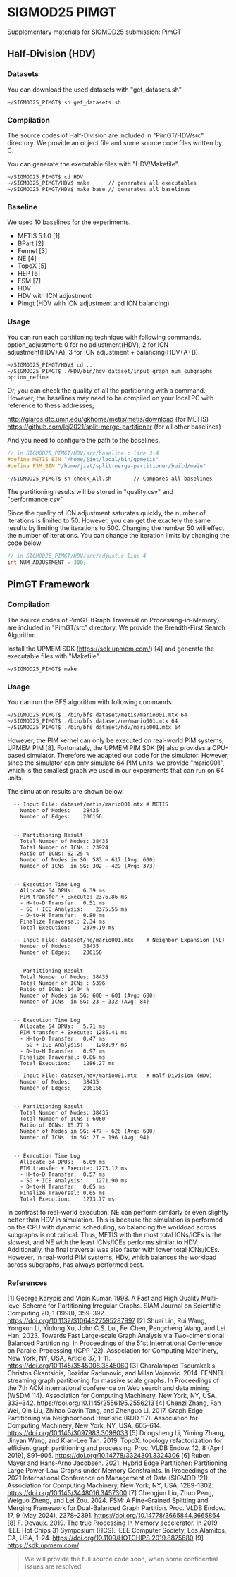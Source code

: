 # SIGMOD25 PIMGT
Supplementary materials for SIGMOD25 submission: PimGT

## Half-Division (HDV)

### Datasets
You can download the used datasets with "get_datasets.sh"
```
~/SIGMOD25_PIMGT$ sh get_datasets.sh
```

### Compilation
The source codes of Half-Division are included in "PimGT/HDV/src" directory.
We provide an object file and some source code files written by C.

You can generate the executable files with "HDV/Makefile".
```
~/SIGMOD25_PIMGT$ cd HDV
~/SIGMOD25_PIMGT/HDV$ make	    // generates all executables
~/SIGMOD25_PIMGT/HDV$ make base	// generates all baselines
```

### Baseline
We used 10 baselines for the experiments.
- METIS 5.1.0 [1]
- BPart [2]
- Fennel [3]
- NE [4]
- TopoX [5]
- HEP [6]
- FSM [7]
- HDV
- HDV with ICN adjustment
- Pimgt (HDV with ICN adjustment and ICN balancing)


### Usage
You can run each partitioning technique with following commands.
option_adjustment: 0 for no adjustment(HDV), 2 for ICN adjustment(HDV+A), 3 for ICN adjustment + balancing(HDV+A+B).
```
~/SIGMOD25_PIMGT/HDV$ cd ..
~/SIGMOD25_PIMGT$ ./HDV/bin/hdv dataset/input_graph num_subgraphs option_refine
```

Or, you can check the quality of all the partitioning with a command.
However, the baselines may need to be compiled on your local PC with reference to thess addresses;

 http://glaros.dtc.umn.edu/gkhome/metis/metis/download  (for METIS)
 https://github.com/lcj2021/split-merge-partitioner     (for all other baselines)

And you need to configure the path to the baselines.
```C
// in SIGMOD25_PIMGT/HDV/src/baseline.c line 3-4
#define METIS_BIN "/home/jiet/local/bin/gpmetis"
#define FSM_BIN "/home/jiet/split-merge-partitioner/build/main"
```


```
~/SIGMOD25_PIMGT$ sh check_All.sh		// Compares all baselines
```
The partitioning results will be stored in "quality.csv" and "performance.csv"

Since the quality of ICN adjustment saturates quickly, the number of iterations is limited to 50.
However, you can get the exactely the same results by limiting the iterations to 500.
Changing the number 50 will effect the number of iterations.
You can change the iteration limits by changing the code below
```C
// in SIGMOD25_PIMGT/HDV/src/adjust.c line 4
int NUM_ADJUSTMENT = 300;
```

## PimGT Framework

### Compilation
The source codes of PimGT (Graph Traversal on Processing-in-Memory) are included in "PimGT/src" directory.
We provide the Breadth-First Search Algorithm.

Install the UPMEM SDK (https://sdk.upmem.com/) [4] and generate the executable files with "Makefile".
```
~/SIGMOD25_PIMGT$ make
```

### Usage 
You can run the BFS algorithm with following commands.
```
~/SIGMOD25_PIMGT$ ./bin/bfs dataset/metis/mario001.mtx 64
~/SIGMOD25_PIMGT$ ./bin/bfs dataset/ne/mario001.mtx 64
~/SIGMOD25_PIMGT$ ./bin/bfs dataset/hdv/mario001.mtx 64
```
However, the PIM kernel can only be executed on real-world PIM systems; UPMEM PIM [8].
Fortunately, the UPMEM PIM SDK [9] also provides a CPU-based simulator.
Therefore we adapted our code for the simulator.
However, since the simulator can only simulate 64 PIM units, we provide "mario001", which is the smallest graph we used in our experiments that can run on 64 units.

The simulation results are shown below.
```
  -- Input File: dataset/metis/mario001.mtx	# METIS
	Number of Nodes:	38435
	Number of Edges:	206156


  -- Partitioning Result
	Total Number of Nodes: 38435
	Total Number of ICNs : 23924 
	Ratio of ICNs: 62.25 %
	Number of Nodes in SG: 583 ~ 617 (Avg: 600)
	Number of ICNs  in SG: 302 ~ 429 (Avg: 373)


  -- Execution Time Log
	Allocate 64 DPUs:	6.39 ms
	PIM transfer + Execute:	2376.86 ms
	- H-to-D Transfer:	0.51 ms
	- SG + ICE Analysis:	2375.55 ms
	- D-to-H Transfer:	0.80 ms
	Finalize Traversal:	2.34 ms
	Total Execution:	2379.19 ms
```
```
  -- Input File: dataset/ne/mario001.mtx	# Neighbor Expansion (NE)
	Number of Nodes:	38435
	Number of Edges:	206156


  -- Partitioning Result
	Total Number of Nodes: 38435
	Total Number of ICNs : 5396 
	Ratio of ICNs: 14.04 %
	Number of Nodes in SG: 600 ~ 601 (Avg: 600)
	Number of ICNs  in SG: 23 ~ 332 (Avg: 84)


  -- Execution Time Log
	Allocate 64 DPUs:	5.71 ms
	PIM transfer + Execute:	1285.41 ms
	- H-to-D Transfer:	0.47 ms
	- SG + ICE Analysis:	1283.97 ms
	- D-to-H Transfer:	0.97 ms
	Finalize Traversal:	0.86 ms
	Total Execution:	1286.27 ms
```
```
  -- Input File: dataset/hdv/mario001.mtx	# Half-Division (HDV)
	Number of Nodes:	38435
	Number of Edges:	206156


  -- Partitioning Result
	Total Number of Nodes: 38435
	Total Number of ICNs : 6060 
	Ratio of ICNs: 15.77 %
	Number of Nodes in SG: 477 ~ 626 (Avg: 600)
	Number of ICNs  in SG: 27 ~ 196 (Avg: 94)


  -- Execution Time Log
	Allocate 64 DPUs:	6.09 ms
	PIM transfer + Execute:	1273.12 ms
	- H-to-D Transfer:	0.57 ms
	- SG + ICE Analysis:	1271.90 ms
	- D-to-H Transfer:	0.65 ms
	Finalize Traversal:	0.65 ms
	Total Execution:	1273.77 ms
```
In contrast to real-world execution, NE can perform similarly or even slightly better than HDV in simulation.
This is because the simulation is performed on the CPU with dynamic scheduling, so balancing the workload across subgraphs is not critical.
Thus, METIS with the most total ICNs/ICEs is the slowest, and NE with the least ICNs/ICEs performs similar to HDV.
Additionally, the final traversal was also faster with lower total ICNs/ICEs.
However, in real-world PIM systems, HDV, which balances the workload across subgraphs, has always performed best.


### References
[1] George Karypis and Vipin Kumar. 1998. A Fast and High Quality Multi-level Scheme for Partitioning Irregular Graphs. SIAM Journal on Scientific Computing 20, 1 (1998), 359–392. https://doi.org/10.1137/S1064827595287997
[2] Shuai Lin, Rui Wang, Yongkun Li, Yinlong Xu, John C.S. Lui, Fei Chen, Pengcheng Wang, and Lei Han. 2023. Towards Fast Large-scale Graph Analysis via Two-dimensional Balanced Partitioning. In Proceedings of the 51st International Conference on Parallel Processing (ICPP '22). Association for Computing Machinery, New York, NY, USA, Article 37, 1–11. https://doi.org/10.1145/3545008.3545060
[3] Charalampos Tsourakakis, Christos Gkantsidis, Bozidar Radunovic, and Milan Vojnovic. 2014. FENNEL: streaming graph partitioning for massive scale graphs. In Proceedings of the 7th ACM international conference on Web search and data mining (WSDM '14). Association for Computing Machinery, New York, NY, USA, 333–342. https://doi.org/10.1145/2556195.2556213
[4] Chenzi Zhang, Fan Wei, Qin Liu, Zhihao Gavin Tang, and Zhenguo Li. 2017. Graph Edge Partitioning via Neighborhood Heuristic (KDD ’17). Association for Computing Machinery, New York, NY, USA, 605–614. https://doi.org/10.1145/3097983.3098033
[5] Dongsheng Li, Yiming Zhang, Jinyan Wang, and Kian-Lee Tan. 2019. TopoX: topology refactorization for efficient graph partitioning and processing. Proc. VLDB Endow. 12, 8 (April 2019), 891–905. https://doi.org/10.14778/3324301.3324306
[6] Ruben Mayer and Hans-Arno Jacobsen. 2021. Hybrid Edge Partitioner: Partitioning Large Power-Law Graphs under Memory Constraints. In Proceedings of the 2021 International Conference on Management of Data (SIGMOD '21). Association for Computing Machinery, New York, NY, USA, 1289–1302. https://doi.org/10.1145/3448016.3457300
[7] Chengjun Liu, Zhuo Peng, Weiguo Zheng, and Lei Zou. 2024. FSM: A Fine-Grained Splitting and Merging Framework for Dual-Balanced Graph Partition. Proc. VLDB Endow. 17, 9 (May 2024), 2378–2391. https://doi.org/10.14778/3665844.3665864
[8] F. Devaux. 2019. The true Processing In Memory accelerator. In 2019 IEEE Hot Chips 31 Symposium (HCS). IEEE Computer Society, Los Alamitos, CA, USA, 1–24. https://doi.org/10.1109/HOTCHIPS.2019.8875680
[9] https://sdk.upmem.com/

> We will provide the full source code soon, when some confidential issues are resolved.
